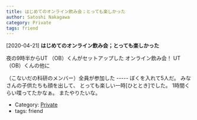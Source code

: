 ```yaml
---
title: はじめてのオンライン飲み会；とっても楽しかった
author: Satoshi Nakagawa
category: Private
tags: friend
---
```


[2020-04-21] **はじめてのオンライン飲み会；とっても楽しかった** 

 夜の9時半からUT （OB）くんがセットアップした
オンライン飲み会！
UT （OB）くんの他に

（こないだの科研のメンバー）全員が参加した -----
ぼくを入れて5人だ。
みなさんの子供たちも顔を出して、
とっても楽しい一時[ひととき]でした。
1時間くらい喋ってたかなぁ。
またやりたいな。

- Category: [Private](https://merapano.github.io/categories.html#Private)
- tags: friend
